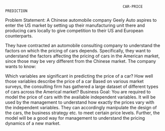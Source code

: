                                                          CAR-PRICE PREDICTION
 

Problem Statement: A Chinese automobile company Geely Auto aspires to enter the US market by setting up their manufacturing unit there and producing cars locally 
to give competition to their US and European counterparts.

They have contracted an automobile consulting company to understand the factors on which the pricing of cars depends. 
Specifically, they want to understand the factors affecting the pricing of cars in the American market, since those may be very different from the Chinese market. 
The company wants to know:

Which variables are significant in predicting the price of a car?
How well those variables describe the price of a car Based on various market surveys, the consulting firm has gathered a large dataset of different types of cars 
across the Americal market?
Business Goal: You are required to model the price of cars with the available independent variables. 
It will be used by the management to understand how exactly the prices vary with the independent variables. 
They can accordingly manipulate the design of the cars, the business strategy etc. to meet certain price levels. 
Further, the model will be a good way for management to understand the pricing dynamics of a new market.
